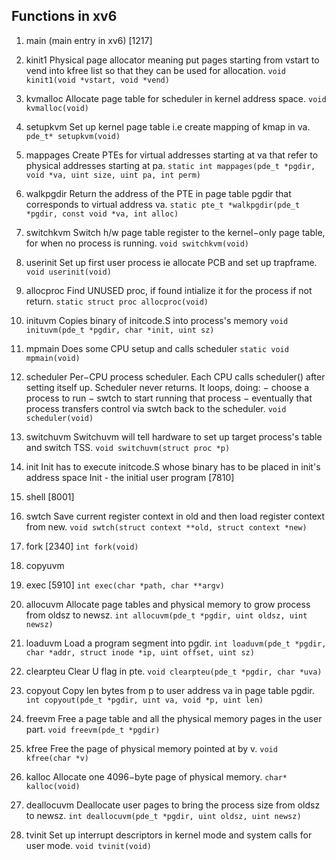 ## Functions in xv6

1. main (main entry in xv6) [1217]

2. kinit1
    Physical page allocator meaning put pages starting from vstart to vend into kfree list so that they can be used for allocation.
    `void kinit1(void *vstart, void *vend)`

3. kvmalloc
    Allocate page table for scheduler in kernel address space.
    `void kvmalloc(void)`

4. setupkvm
    Set up kernel page table i.e create mapping of kmap in va.
    `pde_t* setupkvm(void)`

5. mappages
    Create PTEs for virtual addresses starting at va that refer to physical addresses starting at pa. 
    `static int mappages(pde_t *pgdir, void *va, uint size, uint pa, int perm)`

6. walkpgdir
    Return the address of the PTE in page table pgdir that corresponds to virtual address va.
    `static pte_t *walkpgdir(pde_t *pgdir, const void *va, int alloc)`

7. switchkvm
    Switch h/w page table register to the kernel−only page table, for when no process is running.
    `void switchkvm(void)`

8. userinit
    Set up first user process ie allocate PCB and set up trapframe.
    `void userinit(void)`

9. allocproc
    Find UNUSED proc, if found intialize it for the process if not return.
    `static struct proc allocproc(void)`

10. inituvm
    Copies binary of initcode.S into process's memory 
    `void inituvm(pde_t *pgdir, char *init, uint sz)`

11. mpmain
    Does some CPU setup and calls scheduler 
    `static void mpmain(void)`

12. scheduler
    Per−CPU process scheduler. Each CPU calls scheduler() after setting itself up. Scheduler never returns. It loops, doing:
    − choose a process to run
    − swtch to start running that process
    − eventually that process transfers control via swtch back to the scheduler.
    `void scheduler(void)`

13. switchuvm
    Switchuvm will tell hardware to set up target process's table and switch TSS.
    `void switchuvm(struct proc *p)`

14. init
    Init has to execute initcode.S whose binary has to be placed in init's address space 
    Init - the initial user program [7810]

15. shell [8001]

16. swtch
    Save current register context in old and then load register context from new.
    `void swtch(struct context **old, struct context *new)`

17. fork [2340]
    `int fork(void)`

18. copyuvm

19. exec [5910]
    `int exec(char *path, char **argv)`

20. allocuvm
    Allocate page tables and physical memory to grow process from oldsz to newsz.
    `int allocuvm(pde_t *pgdir, uint oldsz, uint newsz)`

21. loaduvm
    Load a program segment into pgdir. 
    `int loaduvm(pde_t *pgdir, char *addr, struct inode *ip, uint offset, uint sz)`

22. clearpteu
    Clear U flag in pte.
    `void clearpteu(pde_t *pgdir, char *uva)`

23. copyout
    Copy len bytes from p to user address va in page table pgdir.
    `int copyout(pde_t *pgdir, uint va, void *p, uint len)`

24. freevm
    Free a page table and all the physical memory pages in the user part.
    `void freevm(pde_t *pgdir)`

25. kfree
    Free the page of physical memory pointed at by v.
    `void kfree(char *v)`

26. kalloc
    Allocate one 4096−byte page of physical memory.
    `char* kalloc(void)`

27. deallocuvm
    Deallocate user pages to bring the process size from oldsz to newsz.
    `int deallocuvm(pde_t *pgdir, uint oldsz, uint newsz)`

28. tvinit
    Set up interrupt descriptors in kernel mode and system calls for user mode.
    `void tvinit(void)`

